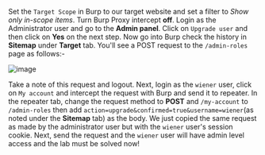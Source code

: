 Set the `Target Scope` in Burp to our target website and set a filter to *Show only in-scope items*. Turn Burp Proxy intercept **off**. Login as the Administrator user and go to the **Admin panel**. Click on `Upgrade user` and then click on **Yes** on the next step. Now go into Burp check the history in **Sitemap** under **Target** tab. You'll see a POST request to the `/admin-roles` page as follows:-

![image](https://user-images.githubusercontent.com/86168235/128722963-557ef485-dcbf-4d00-847c-fd916e9b9e57.png)

Take a note of this request and logout. Next, login as the `wiener` user, click on `My account` and intercept the request with Burp and send it to repeater. In the repeater tab, change the request method to **POST** and `/my-account` to `/admin-roles` then add `action=upgrade&confirmed=true&username=wiener`(as noted under the **Sitemap** tab) as the body. We just copied the same request as made by the administrator user but with the `wiener` user's session cookie. Next, send the request and the `wiener` user will have admin level access and the lab must be solved now!

